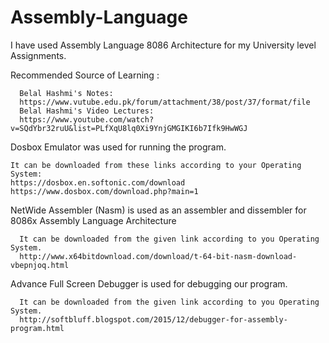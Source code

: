# Assembly-Language
I have used Assembly Language 8086 Architecture for my University level Assignments.


Recommended Source of Learning :

      Belal Hashmi's Notes: 
      https://www.vutube.edu.pk/forum/attachment/38/post/37/format/file
      Belal Hashmi's Video Lectures:
      https://www.youtube.com/watch?v=SQdYbr32ruU&list=PLfXqU8lq0Xi9YnjGMGIKI6b7Ifk9HwWGJ


Dosbox Emulator was used for running the program.

	It can be downloaded from these links according to your Operating System:
 	https://dosbox.en.softonic.com/download
	https://www.dosbox.com/download.php?main=1


NetWide Assembler (Nasm) is used as an assembler and dissembler for 8086x Assembly Language Architecture

      It can be downloaded from the given link according to you Operating System.
      http://www.x64bitdownload.com/download/t-64-bit-nasm-download-vbepnjoq.html


Advance Full Screen Debugger is used for debugging our program.

      It can be downloaded from the given link according to you Operating System.
      http://softbluff.blogspot.com/2015/12/debugger-for-assembly-program.html
      
      
